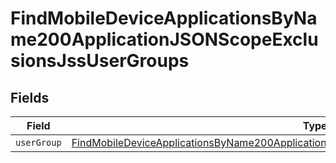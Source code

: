 # FindMobileDeviceApplicationsByName200ApplicationJSONScopeExclusionsJssUserGroups


## Fields

| Field                                                                                                                                                                                                             | Type                                                                                                                                                                                                              | Required                                                                                                                                                                                                          | Description                                                                                                                                                                                                       |
| ----------------------------------------------------------------------------------------------------------------------------------------------------------------------------------------------------------------- | ----------------------------------------------------------------------------------------------------------------------------------------------------------------------------------------------------------------- | ----------------------------------------------------------------------------------------------------------------------------------------------------------------------------------------------------------------- | ----------------------------------------------------------------------------------------------------------------------------------------------------------------------------------------------------------------- |
| `userGroup`                                                                                                                                                                                                       | [FindMobileDeviceApplicationsByName200ApplicationJSONScopeExclusionsJssUserGroupsUserGroup](../../models/operations/findmobiledeviceapplicationsbyname200applicationjsonscopeexclusionsjssusergroupsusergroup.md) | :heavy_minus_sign:                                                                                                                                                                                                | N/A                                                                                                                                                                                                               |